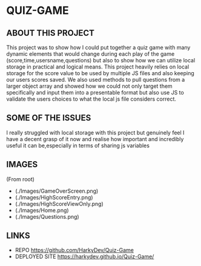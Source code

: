 # QUIZ-GAME

## ABOUT THIS PROJECT
This project was to show how I could put together a quiz game with many dynamic elements that would change during each play of the game (score,time,usersname,questions) but also to show how we can utilize local storage in practical and logical means. This project heavily relies on local storage for the score value to be used by multiple JS files and also keeping our users scores saved. We also used methods to pull questions from a larger object array and showed how we could not only target them specifically and input them into a presentable format but also use JS to validate the users choices to what the local js file considers correct.

## SOME OF THE ISSUES 
I really struggled with local storage with this project but genuinely feel I have a decent grasp of it now and realise how important and incredibly useful it can be,especially in terms of sharing js variables 
## IMAGES
(From root)
- (./Images/GameOverScreen.png)
-  (./Images/HighScoreEntry.png)
- (./Images/HighScoreViewOnly.png)
- (./Images/Home.png)
- (./Images/Questions.png)

## LINKS
- REPO https://github.com/HarkyDev/Quiz-Game
- DEPLOYED SITE https://harkydev.github.io/Quiz-Game/

